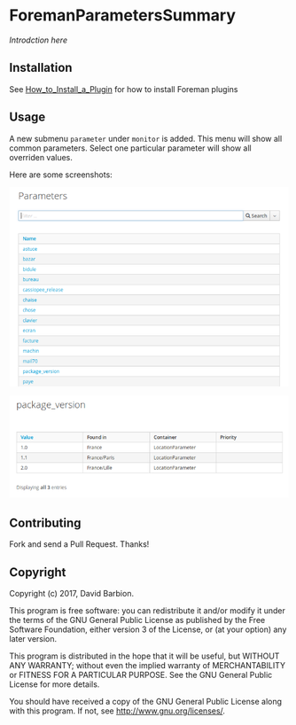 # ForemanParametersSummary

*Introdction here*

## Installation

See [How_to_Install_a_Plugin](http://projects.theforeman.org/projects/foreman/wiki/How_to_Install_a_Plugin)
for how to install Foreman plugins

## Usage

A new submenu `parameter` under `monitor` is added. This menu will show all common parameters. Select one particular parameter will show all overriden values.

Here are some screenshots:

![Parameters list](wiki/parameters.png)

![One parameter with overriden values](wiki/parameter.png)

## Contributing

Fork and send a Pull Request. Thanks!

## Copyright

Copyright (c) 2017, David Barbion.

This program is free software: you can redistribute it and/or modify
it under the terms of the GNU General Public License as published by
the Free Software Foundation, either version 3 of the License, or
(at your option) any later version.

This program is distributed in the hope that it will be useful,
but WITHOUT ANY WARRANTY; without even the implied warranty of
MERCHANTABILITY or FITNESS FOR A PARTICULAR PURPOSE.  See the
GNU General Public License for more details.

You should have received a copy of the GNU General Public License
along with this program.  If not, see <http://www.gnu.org/licenses/>.

